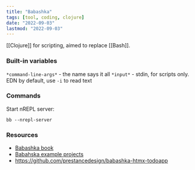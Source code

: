 ```yaml
---
title: "Babashka"
tags: [tool, coding, clojure]
date: "2022-09-03"
lastmod: "2022-09-03"
---
```


[[Clojure]] for scripting, aimed to replace [[Bash]].

### Built-in variables
`*command-line-args*` - the name says it all
`*input*` - stdin, for scripts only. EDN by default, use `-i` to read text

### Commands
Start nREPL server:
```
bb --nrepl-server
```

### Resources
- [Babashka book](https://book.babashka.org/)
- [Babahska example projects](https://github.com/babashka/babashka/blob/master/doc/projects.md#release-on-push-github-action)
- https://github.com/prestancedesign/babashka-htmx-todoapp